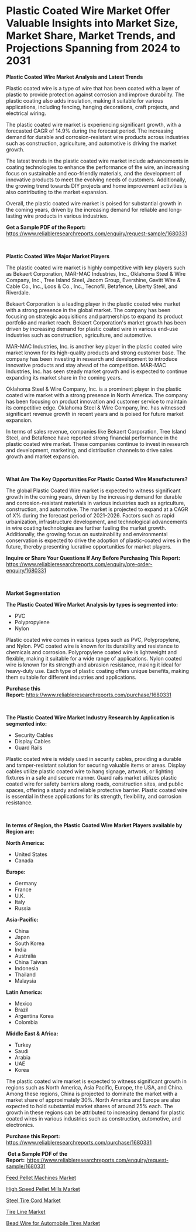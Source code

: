 <p><h1>Plastic Coated Wire Market Offer Valuable Insights into Market Size, Market Share, Market Trends, and Projections Spanning from 2024 to 2031</h1></p><p><strong>Plastic Coated Wire Market Analysis and Latest Trends</strong></p>
<p><p>Plastic coated wire is a type of wire that has been coated with a layer of plastic to provide protection against corrosion and improve durability. The plastic coating also adds insulation, making it suitable for various applications, including fencing, hanging decorations, craft projects, and electrical wiring.</p><p>The plastic coated wire market is experiencing significant growth, with a forecasted CAGR of 14.9% during the forecast period. The increasing demand for durable and corrosion-resistant wire products across industries such as construction, agriculture, and automotive is driving the market growth. </p><p>The latest trends in the plastic coated wire market include advancements in coating technologies to enhance the performance of the wire, an increasing focus on sustainable and eco-friendly materials, and the development of innovative products to meet the evolving needs of customers. Additionally, the growing trend towards DIY projects and home improvement activities is also contributing to the market expansion.</p><p>Overall, the plastic coated wire market is poised for substantial growth in the coming years, driven by the increasing demand for reliable and long-lasting wire products in various industries.</p></p>
<p><strong>Get a Sample PDF of the Report:&nbsp;</strong> <a href="https://www.reliableresearchreports.com/enquiry/request-sample/1680331">https://www.reliableresearchreports.com/enquiry/request-sample/1680331</a></p>
<p>&nbsp;</p>
<p><strong>Plastic Coated Wire Major Market Players</strong></p>
<p><p>The plastic coated wire market is highly competitive with key players such as Bekaert Corporation, MAR-MAC Industries, Inc., Oklahoma Steel & Wire Company, Inc., Tree Island Steel, Jacom Group, Evershine, Gavitt Wire & Cable Co., Inc., Loos & Co., Inc., Tecnofil, Betafence, Liberty Steel, and Riverdale.</p><p>Bekaert Corporation is a leading player in the plastic coated wire market with a strong presence in the global market. The company has been focusing on strategic acquisitions and partnerships to expand its product portfolio and market reach. Bekaert Corporation's market growth has been driven by increasing demand for plastic coated wire in various end-use industries such as construction, agriculture, and automotive.</p><p>MAR-MAC Industries, Inc. is another key player in the plastic coated wire market known for its high-quality products and strong customer base. The company has been investing in research and development to introduce innovative products and stay ahead of the competition. MAR-MAC Industries, Inc. has seen steady market growth and is expected to continue expanding its market share in the coming years.</p><p>Oklahoma Steel & Wire Company, Inc. is a prominent player in the plastic coated wire market with a strong presence in North America. The company has been focusing on product innovation and customer service to maintain its competitive edge. Oklahoma Steel & Wire Company, Inc. has witnessed significant revenue growth in recent years and is poised for future market expansion.</p><p>In terms of sales revenue, companies like Bekaert Corporation, Tree Island Steel, and Betafence have reported strong financial performance in the plastic coated wire market. These companies continue to invest in research and development, marketing, and distribution channels to drive sales growth and market expansion.</p></p>
<p>&nbsp;</p>
<p><strong>What Are The Key Opportunities For Plastic Coated Wire Manufacturers?</strong></p>
<p><p>The global Plastic Coated Wire market is expected to witness significant growth in the coming years, driven by the increasing demand for durable and corrosion-resistant materials in various industries such as agriculture, construction, and automotive. The market is projected to expand at a CAGR of X% during the forecast period of 2021-2026. Factors such as rapid urbanization, infrastructure development, and technological advancements in wire coating technologies are further fueling the market growth. Additionally, the growing focus on sustainability and environmental conservation is expected to drive the adoption of plastic-coated wires in the future, thereby presenting lucrative opportunities for market players.</p></p>
<p><strong>Inquire or Share Your Questions If Any Before Purchasing This Report:</strong> <a href="https://www.reliableresearchreports.com/enquiry/pre-order-enquiry/1680331">https://www.reliableresearchreports.com/enquiry/pre-order-enquiry/1680331</a></p>
<p>&nbsp;</p>
<p><strong>Market Segmentation</strong></p>
<p><strong>The Plastic Coated Wire Market Analysis by types is segmented into:</strong></p>
<p><ul><li>PVC</li><li>Polypropylene</li><li>Nylon</li></ul></p>
<p><p>Plastic coated wire comes in various types such as PVC, Polypropylene, and Nylon. PVC coated wire is known for its durability and resistance to chemicals and corrosion. Polypropylene coated wire is lightweight and flexible, making it suitable for a wide range of applications. Nylon coated wire is known for its strength and abrasion resistance, making it ideal for heavy-duty use. Each type of plastic coating offers unique benefits, making them suitable for different industries and applications.</p></p>
<p><strong>Purchase this Report:&nbsp;</strong><a href="https://www.reliableresearchreports.com/purchase/1680331">https://www.reliableresearchreports.com/purchase/1680331</a></p>
<p>&nbsp;</p>
<p><strong>The Plastic Coated Wire Market Industry Research by Application is segmented into:</strong></p>
<p><ul><li>Security Cables</li><li>Display Cables</li><li>Guard Rails</li></ul></p>
<p><p>Plastic coated wire is widely used in security cables, providing a durable and tamper-resistant solution for securing valuable items or areas. Display cables utilize plastic coated wire to hang signage, artwork, or lighting fixtures in a safe and secure manner. Guard rails market utilizes plastic coated wire for safety barriers along roads, construction sites, and public spaces, offering a sturdy and reliable protective barrier. Plastic coated wire is essential in these applications for its strength, flexibility, and corrosion resistance.</p></p>
<p>&nbsp;</p>
<p><strong>In terms of Region, the Plastic Coated Wire Market Players available by Region are:</strong></p>
<p>
    <p> <strong> North America: </strong>
        <ul>
            <li>United States</li>
            <li>Canada</li>
        </ul>
        </p> 
    <p> <strong> Europe: </strong>
        <ul>
            <li>Germany</li>
            <li>France</li>
            <li>U.K.</li>
            <li>Italy</li>
            <li>Russia</li>
        </ul>
        </p> 
    <p> <strong> Asia-Pacific: </strong>
        <ul>
            <li>China</li>
            <li>Japan</li>
            <li>South Korea</li>
            <li>India</li>
            <li>Australia</li>
            <li>China Taiwan</li>
            <li>Indonesia</li>
            <li>Thailand</li>
            <li>Malaysia</li>
        </ul>
        </p> 
    <p> <strong> Latin America: </strong>
        <ul>
            <li>Mexico</li>
            <li>Brazil</li>
            <li>Argentina Korea</li>
            <li>Colombia</li>
        </ul>
        </p> 
    <p> <strong> Middle East & Africa: </strong>
        <ul>
            <li>Turkey</li>
            <li>Saudi</li>
            <li>Arabia</li>
            <li>UAE</li>
            <li>Korea</li>
        </ul>
    </p>
    </p>
<p><p>The plastic coated wire market is expected to witness significant growth in regions such as North America, Asia Pacific, Europe, the USA, and China. Among these regions, China is projected to dominate the market with a market share of approximately 30%. North America and Europe are also expected to hold substantial market shares of around 25% each. The growth in these regions can be attributed to increasing demand for plastic coated wires in various industries such as construction, automotive, and electronics.</p></p>
<p><strong>Purchase this Report: </strong><a href="https://www.reliableresearchreports.com/purchase/1680331">https://www.reliableresearchreports.com/purchase/1680331</a></p>
<p>&nbsp;<strong>Get a Sample PDF of the Report:&nbsp;&nbsp;</strong><a href="https://www.reliableresearchreports.com/enquiry/request-sample/1680331">https://www.reliableresearchreports.com/enquiry/request-sample/1680331</a></p>
<p><strong></strong></p>
<p><p><a href="https://issuu.com/reportprime-2/docs/feed-pellet-machines-market-size-2030.pptx">Feed Pellet Machines Market</a></p><p><a href="https://issuu.com/reportprime-2/docs/high-speed-pellet-mills-market-size-2030.pptx">High Speed Pellet Mills Market</a></p><p><a href="https://github.com/zjyglelu/Market-Research-Report-List-1/blob/main/steel-tire-cord-market.md">Steel Tire Cord Market</a></p><p><a href="https://github.com/elizabethdagraca/Market-Research-Report-List-2/blob/main/tire-line-market.md">Tire Line Market</a></p><p><a href="https://github.com/santosh758595/Market-Research-Report-List-3/blob/main/bead-wire-for-automobile-tires-market.md">Bead Wire for Automobile Tires Market</a></p></p>